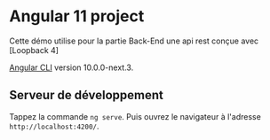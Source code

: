 # Angular 11 project

Cette démo utilise pour la partie Back-End une api rest conçue avec [Loopback 4]

[Angular CLI](https://github.com/angular/angular-cli) version 10.0.0-next.3.

## Serveur de développement

Tappez la commande `ng serve`. Puis ouvrez le navigateur à l'adresse `http://localhost:4200/`.


